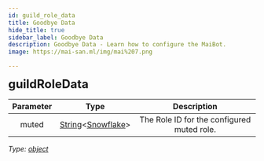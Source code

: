 ```yaml
---
id: guild_role_data
title: Goodbye Data
hide_title: true
sidebar_label: Goodbye Data
description: Goodbye Data - Learn how to configure the MaiBot.
image: https://mai-san.ml/img/mai%207.png

---
```

<b> <font size='5'> guildRoleData </font> </b>

| Parameter | Type | Description |
|:-:|:-:|:-:|
|muted| [String](https://developer.mozilla.org/en-US/docs/Web/JavaScript/Reference/Global_Objects/String)<[Snowflake](https://discord.js.org/#/docs/main/stable/typedef/Snowflake )> | The Role ID for the configured muted role.

*Type: [object](https://developer.mozilla.org/en-US/docs/Web/JavaScript/Reference/Global_Objects/Object)*
